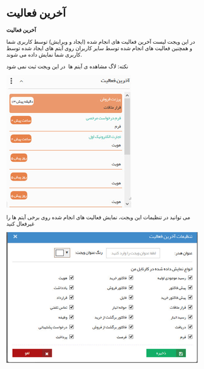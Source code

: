 # آخرین فعالیت    

**آخرین فعالیت** 

در این ویجت لیست آخرین فعالیت های انجام شده (ایجاد و ویرایش) توسط کاربری شما و همچنین فعالیت های انجام شده توسط سایر کاربران روی آیتم های ایجاد شده توسط کاربری شما نمایش داده می شوند.

نکته: لاگ مشاهده ی آیتم ها  در این ویجت ثبت نمی شود

![](Lastactivity/Lastactivity.jpg) 

می توانید در تنظیمات این ویجت، نمایش فعالیت های انجام شده روی برخی آیتم ها را غیرفعال کنید 

![](Lastactivity/Lastactivity1.jpg)
